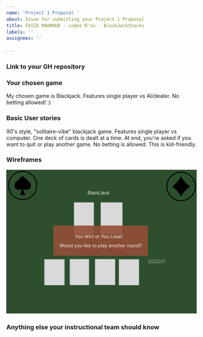 ```yaml
---
name: 'Project 1 Proposal '
about: Issue for submitting your Project 1 Proposal
title: FAIZA MAHMOUD - codes'R'us - BlackJackStacks
labels: ''
assignees: ''

---
```


### Link to your GH repository

### Your chosen game 
My chosen game is Blackjack. Features single player vs AI/dealer. No betting allowed! :)

### Basic User stories 
90's style, "solitaire-vibe" blackjack game. Features single player vs computer. One deck of cards is dealt at a time. At end, you're asked if you want to quit or play another game. No betting is allowed. This is kid-friendly.

### Wireframes 
![skeleton](blackjack-wireframe.png)

### Anything else your instructional team should know

